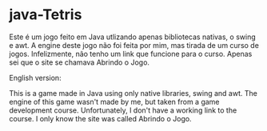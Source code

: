 # java-Tetris

Este é um jogo feito em Java utlizando apenas bibliotecas nativas, o
swing e awt. A engine deste jogo não foi feita por mim, mas tirada de
um curso de jogos. Infelizmente, não tenho um link que funcione para o 
curso. Apenas sei que o site se chamava Abrindo o Jogo.

English version:

This is a game made in Java using only native libraries, swing and awt. The
engine of this game wasn't made by me, but taken from a game development
course. Unfortunately, I don't have a working link to the course. I only
know the site was called Abrindo o Jogo.


